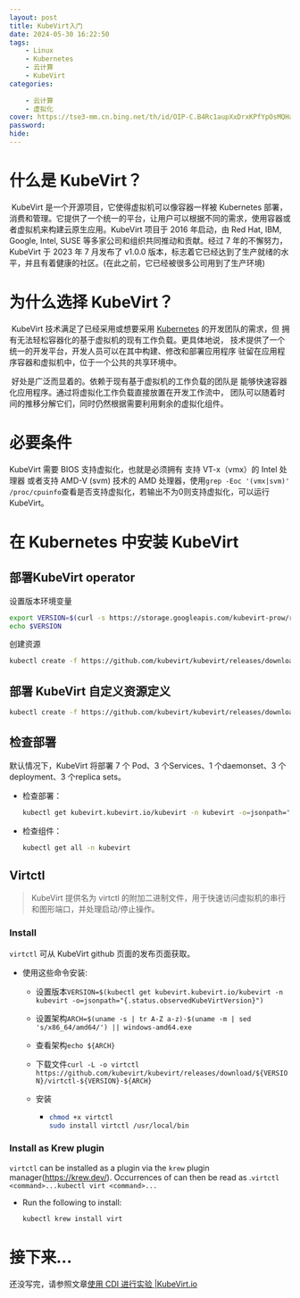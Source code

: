 ```yaml
---
layout: post
title: KubeVirt入门
date: 2024-05-30 16:22:50
tags:
    - Linux
    - Kubernetes
    - 云计算
    - KubeVirt
categories:
    
    - 云计算
    - 虚拟化
cover: https://tse3-mm.cn.bing.net/th/id/OIP-C.B4Rc1aupXxDrxKPfYpOsMQHaDP?rs=1&pid=ImgDetMain
password: 
hide: 
---
```

# 什么是 KubeVirt？

​	KubeVirt 是一个开源项目，它使得虚拟机可以像容器一样被 Kubernetes 部署，消费和管理。它提供了一个统一的平台，让用户可以根据不同的需求，使用容器或者虚拟机来构建云原生应用。KubeVirt 项目于 2016 年启动，由 Red Hat, IBM, Google, Intel, SUSE 等多家公司和组织共同推动和贡献。经过 7 年的不懈努力，KubeVirt 于 2023 年 7 月发布了 v1.0.0 版本，标志着它已经达到了生产就绪的水平，并且有着健康的社区。(在此之前，它已经被很多公司用到了生产环境)

# 为什么选择 KubeVirt？

​	KubeVirt 技术满足了已经采用或想要采用 [Kubernetes](https://kubernetes.io/) 的开发团队的需求，但 拥有无法轻松容器化的基于虚拟机的现有工作负载。更具体地说， 技术提供了一个统一的开发平台，开发人员可以在其中构建、修改和部署应用程序 驻留在应用程序容器和虚拟机中，位于一个公共的共享环境中。

​	好处是广泛而显着的。依赖于现有基于虚拟机的工作负载的团队是 能够快速容器化应用程序。通过将虚拟化工作负载直接放置在开发工作流中， 团队可以随着时间的推移分解它们，同时仍然根据需要利用剩余的虚拟化组件。

# 必要条件

KubeVirt 需要 BIOS 支持虚拟化，也就是必须拥有 支持 VT-x（vmx）的 Intel 处理器 或者支持  AMD-V (svm) 技术的 AMD 处理器，使用`grep -Eoc '(vmx|svm)' /proc/cpuinfo`查看是否支持虚拟化，若输出不为0则支持虚拟化，可以运行 KubeVirt。

# 在 Kubernetes 中安装 KubeVirt

## 部署KubeVirt operator

设置版本环境变量

```bash
export VERSION=$(curl -s https://storage.googleapis.com/kubevirt-prow/release/kubevirt/kubevirt/stable.txt)
echo $VERSION
```

创建资源

```bash
kubectl create -f https://github.com/kubevirt/kubevirt/releases/download/${VERSION}/kubevirt-operator.yaml
```

## 部署 KubeVirt 自定义资源定义

```bash
kubectl create -f https://github.com/kubevirt/kubevirt/releases/download/${VERSION}/kubevirt-cr.yaml
```

## 检查部署

默认情况下，KubeVirt 将部署 7 个 Pod、3 个Services、1 个daemonset、3 个deployment、3 个replica sets。

- 检查部署：

  ```bash
  kubectl get kubevirt.kubevirt.io/kubevirt -n kubevirt -o=jsonpath="{.status.phase}"
  ```

- 检查组件：

  ```bash
  kubectl get all -n kubevirt
  ```

## Virtctl

> KubeVirt 提供名为 virtctl 的附加二进制文件，用于快速访问虚拟机的串行和图形端口，并处理启动/停止操作。

### Install

`virtctl` 可从 KubeVirt github 页面的发布页面获取。

- 使用这些命令安装:

  - 设置版本`VERSION=$(kubectl get kubevirt.kubevirt.io/kubevirt -n kubevirt -o=jsonpath="{.status.observedKubeVirtVersion}")`

  - 设置架构`ARCH=$(uname -s | tr A-Z a-z)-$(uname -m | sed 's/x86_64/amd64/') || windows-amd64.exe`

  - 查看架构`echo ${ARCH}`

  - 下载文件`curl -L -o virtctl https://github.com/kubevirt/kubevirt/releases/download/${VERSION}/virtctl-${VERSION}-${ARCH}`

  - 安装

    - ```bash
      chmod +x virtctl
      sudo install virtctl /usr/local/bin
      ```

### Install as Krew plugin

`virtctl` can be installed as a plugin via the `krew` plugin manager(https://krew.dev/). Occurrences of can then be read as .`virtctl <command>...kubectl virt <command>...`

- Run the following to install:

  ```bash
  kubectl krew install virt
  ```

# 接下来...

还没写完，请参照文章[使用 CDI 进行实验 |KubeVirt.io](https://kubevirt.io/labs/kubernetes/lab2)